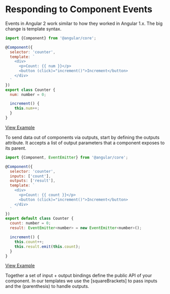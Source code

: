 # Responding to Component Events

Events in Angular 2 work similar to how they worked in Angular 1.x. The big change is template syntax.

```js
import {Component} from '@angular/core';

@Component({
  selector: 'counter',
  template: `
    <div>
      <p>Count: {{ num }}</p>
      <button (click)="increment()">Increment</button>
    </div>
  `
})
export class Counter {
  num: number = 0;

  increment() {
    this.num++;
  }
}
```

[View Example](http://plnkr.co/edit/bonAwveKQDMLpwwxGXIG?p=preview)

To send data out of components via outputs, start by defining the outputs attribute. It accepts a list of output parameters that a component exposes to its parent.

```js
import {Component, EventEmitter} from '@angular/core';

@Component({
  selector: 'counter',
  inputs: ['count'],
  outputs: ['result'],
  template: `
    <div>
      <p>Count: {{ count }}</p>
      <button (click)="increment()">Increment</button>
    </div>
  `
})
export default class Counter {
  count: number = 0;
  result: EventEmitter<number> = new EventEmitter<number>();

  increment() {
    this.count++;
    this.result.emit(this.count);
  }
}
```

[View Example](http://plnkr.co/edit/XjAzbhWeJehXyeo1P8kp?p=preview)

Together a set of input + output bindings define the public API of your component. In our templates we use the [squareBrackets] to pass inputs and the (parenthesis) to handle outputs.
